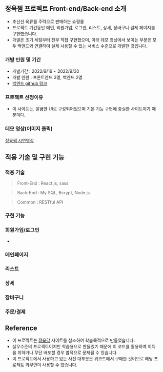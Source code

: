 ## 정육쩜 **프로젝트 Front-end/Back-end 소개**

- 초신선 육류를 주력으로 판매하는 쇼핑몰
- 프로젝트 기간동안 메인, 회원가입, 로그인, 리스트, 상세, 장바구니 결제 페이지를 구현했습니다.
- 개발은 초기 세팅부터 전부 직접 구현했으며, 아래 데모 영상에서 보이는 부분은 모두 백앤드와 연결하여 실제 사용할 수 있는 서비스 수준으로 개발한 것입니다.

### **개발 인원 및 기간**

- 개발기간 : 2022/9/19 ~ 2022/9/30
- 개발 인원 : 프론트엔드 3명, 백엔드 2명
- [백엔드 github 링크](https://github.com/wecode-bootcamp-korea/37-1st-jeong6-jjeom-backend)

### **프로젝트 선정이유**

- 이 사이트는, 깔끔한 UI로 구성되어있으며 기본 기능 구현에 충실한 사이트이기 때문이다.

### **데모 영상(이미지 클릭)**

[정육쩜 시연영상](https://youtu.be/NzY8gplL_xM) 

## **적용 기술 및 구현 기능**

### **적용 기술**

> Front-End : React.js, sass
> 

> Back-End : My SQL, Bcrypt, Node.js
> 

> Common :  RESTful API
> 

### **구현 기능**

### 회원가입/로그인

- 

### 메인페이지

### 리스트

### 상세

### 장바구니

### 주문/결제

## **Reference**

- 이 프로젝트는 [정육각](https://www.jeongyookgak.com/index) 사이트를 참조하여 학습목적으로 만들었습니다.
- 실무수준의 프로젝트이지만 학습용으로 만들었기 때문에 이 코드를 활용하여 이득을 취하거나 무단 배포할 경우 법적으로 문제될 수 있습니다.
- 이 프로젝트에서 사용하고 있는 사진 대부분은 위코드에서 구매한 것이므로 해당 프로젝트 외부인이 사용할 수 없습니다.
